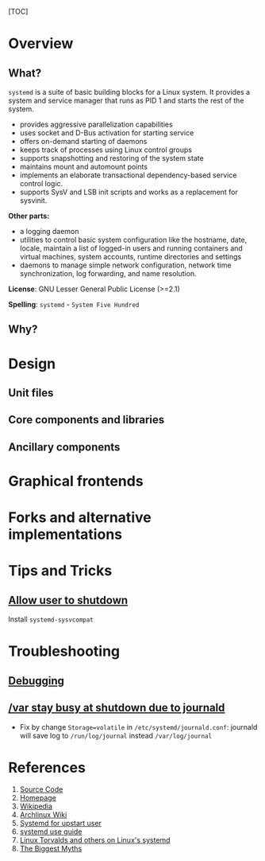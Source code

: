 [TOC]

# Overview
## What?
`systemd` is a suite of basic building blocks for a Linux system. It provides a system and service manager that runs as PID 1 and starts the rest of the system.

- provides aggressive parallelization capabilities
- uses socket and D-Bus activation for starting service
- offers on-demand starting of daemons
- keeps track of processes using Linux control groups
- supports snapshotting and restoring of the system state
- maintains mount and automount points
- implements an elaborate transactional dependency-based service control logic.
- supports SysV and LSB init scripts and works as a replacement for sysvinit.

**Other parts:**
- a logging daemon
- utilities to control basic system configuration like the hostname, date, locale, maintain a list of logged-in users and running containers and virtual machines, system accounts, runtime directories and settings
- daemons to manage simple network configuration, network time synchronization, log forwarding, and name resolution.

**License**: GNU Lesser General Public License (>=2.1)

**Spelling**: `systemd` - `System Five Hundred`

## Why?


# Design
## Unit files

## Core components and libraries

## Ancillary components

# Graphical frontends

# Forks and alternative implementations

# Tips and Tricks
## [Allow user to shutdown](https://wiki.archlinux.org/index.php/Allow_users_to_shutdown)
Install `systemd-sysvcompat`

# Troubleshooting
## [Debugging](https://freedesktop.org/wiki/Software/systemd/Debugging/)

## [/var stay busy at shutdown due to journald](https://github.com/systemd/systemd/issues/867)
- Fix by change `Storage=volatile` in `/etc/systemd/journald.conf`: journald will save log to `/run/log/journal` instead `/var/log/journal`

# References
1. [Source Code][1]
2. [Homepage][2]
3. [Wikipedia][3]
4. [Archlinux Wiki][4]
5. [Systemd for upstart user][5]
6. [systemd use guide][6]
7. [Linux Torvalds and others on Linux's systemd][7]
8. [The Biggest Myths][8]

[1]: https://github.com/systemd/systemd "Source Code"
[2]: https://freedesktop.org/wiki/Software/systemd/ "Homepage"
[3]: https://en.wikipedia.org/wiki/Systemd "Systemd - Wikipedia"
[4]: https://wiki.archlinux.org/index.php/Systemd "Systemd - Arch Wiki"
[5]: https://wiki.ubuntu.com/SystemdForUpstartUsers "Systemd for upstart users"
[6]: https://www.digitalocean.com/community/tutorials/how-to-use-systemctl-to-manage-systemd-services-and-units "Systemd tutorials"
[7]: http://www.zdnet.com/article/linus-torvalds-and-others-on-linuxs-systemd/ "Linus Torvalds and others on Linux's systemd"
[8]: http://0pointer.de/blog/projects/the-biggest-myths.html "Systemd the biggest myths"
